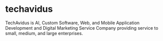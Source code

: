 # techavidus
TechAvidus is AI, Custom Software, Web, and Mobile Application Development and Digital Marketing Service Company providing service to small, medium, and large enterprises.
